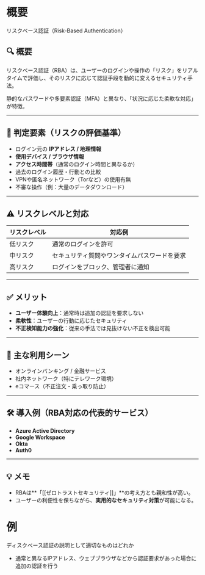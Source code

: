 # 概要
リスクベース認証（Risk-Based Authentication）

## 🔍 概要
リスクベース認証（RBA）は、ユーザーのログインや操作の「リスク」をリアルタイムで評価し、そのリスクに応じて認証手段を動的に変えるセキュリティ手法。

静的なパスワードや多要素認証（MFA）と異なり、「状況に応じた柔軟な対応」が特徴。

---

## 🧠 判定要素（リスクの評価基準）

- ログイン元の **IPアドレス / 地理情報**
- **使用デバイス / ブラウザ情報**
- **アクセス時間帯**（通常のログイン時間と異なるか）
- 過去のログイン履歴・行動との比較
- VPNや匿名ネットワーク（Torなど）の使用有無
- 不審な操作（例：大量のデータダウンロード）

---

## ⚠️ リスクレベルと対応

| リスクレベル | 対応例 |
|--------------|--------|
| 低リスク | 通常のログインを許可 |
| 中リスク | セキュリティ質問やワンタイムパスワードを要求 |
| 高リスク | ログインをブロック、管理者に通知 |

---

## ✅ メリット

- **ユーザー体験向上**：通常時は追加の認証を要求しない
- **柔軟性**：ユーザーの行動に応じたセキュリティ
- **不正検知能力の強化**：従来の手法では見抜けない不正を検出可能

---

## 💼 主な利用シーン

- オンラインバンキング / 金融サービス
- 社内ネットワーク（特にテレワーク環境）
- eコマース（不正注文・乗っ取り防止）

---

## 🛠 導入例（RBA対応の代表的サービス）

- **Azure Active Directory**
- **Google Workspace**
- **Okta**
- **Auth0**

---

## 💡 メモ

- RBAは**「[[ゼロトラストセキュリティ]]」**の考え方とも親和性が高い。
- ユーザーの利便性を保ちながら、**実用的なセキュリティ対策**が可能になる。


# 例
ディスクベース認証の説明として適切なものはどれか

- 通常と異なるIPアドレス、ウェブブラウザなどから認証要求があった場合に追加の認証を行う
